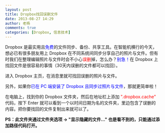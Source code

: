 ```yaml
---
layout: post
title: Dropbox找回误删文件
date: 2013-08-27 14:29
author: 老杨
comments: true
categories: [Dropbox, 信息技术]
---
```

Dropbox 是最实用且<span style="color: #0000ff;">免费</span>的文件同步、备份、共享工具。在智能机横行的今天，想必已有很多朋友用上 Dropbox 在不同系统间同步分享自己的照片与文件。但有时我们在整理编辑照片与文件时会不小心<span style="color: #ff0000;">误删</span>掉，怎么办？<span style="color: #0000ff;">别急！</span>在 Dropbox 上找回文件是很容易的事情（30天内误删的文件都可以找回）。

<!--more-->

进入 Dropbox 主页，在消息里就可找回误删的照片与文件。

另外，如果你<span style="color: #0000ff;">已在 PC 端安装了 Dropbox 且同步过照片与文件</span>，那就更简单啦！

在电脑上，找到你的 Dropbox 文件夹，然后在地址栏上添加<span style="color: #ff0000;"> ".dropbox.cache" </span>代码，按下 Enter 就可以看到一个以时间日期为名的文件夹，里边包含了误删的内容。把你要找回的文件复制出来就可以了。

<strong>PS：此文件夹通过文件夹选项 → "显示隐藏的文件..." 也是看不到的，只能通过添加路径代码打开。</strong>
